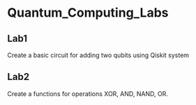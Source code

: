 # Quantum_Computing_Labs
## Lab1
Create a basic circuit for adding two qubits using Qiskit system
## Lab2
Create a functions for operations XOR, AND, NAND, OR.
